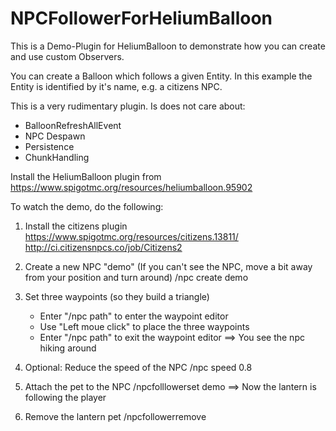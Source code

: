 # NPCFollowerForHeliumBalloon

This is a Demo-Plugin for HeliumBalloon to demonstrate how you can create and use custom Observers.

You can create a Balloon which follows a given Entity. In this example the Entity is identified by it's name, e.g. a citizens NPC.

This is a very rudimentary plugin. Is does not care about:
* BalloonRefreshAllEvent
* NPC Despawn
* Persistence
* ChunkHandling

Install the HeliumBalloon plugin from https://www.spigotmc.org/resources/heliumballoon.95902

To watch the demo, do the following:

1. Install the citizens plugin
       https://www.spigotmc.org/resources/citizens.13811/
       http://ci.citizensnpcs.co/job/Citizens2

2. Create a new NPC "demo" (If you can't see the NPC, move a bit away from your position and turn around)
       /npc create demo

3. Set three waypoints (so they build a triangle)
     * Enter "/npc path" to enter the waypoint editor
     * Use "Left moue click" to place the three waypoints
     * Enter "/npc path" to exit the waypoint editor
   ==> You see the npc hiking around

4. Optional: Reduce the speed of the NPC
       /npc speed 0.8

5. Attach the pet to the NPC
      /npcfolllowerset demo
   ==> Now the lantern is following the player

6. Remove the lantern pet
       /npcfollowerremove
